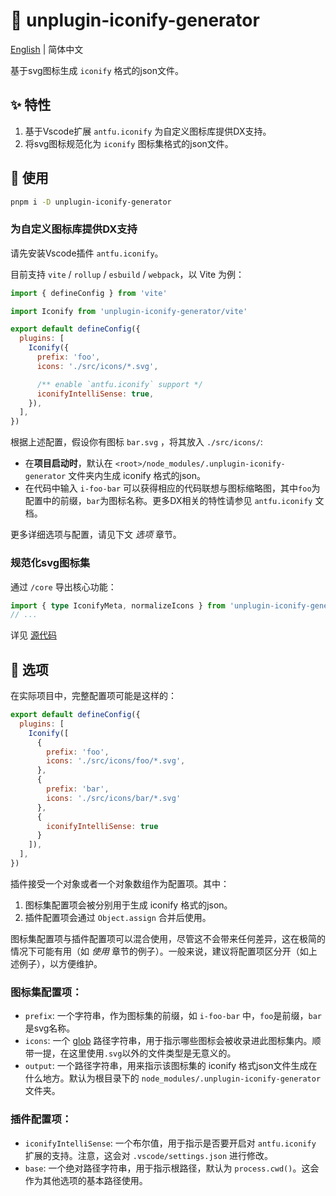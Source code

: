 # :tada: unplugin-iconify-generator

[English](./README.md) | 简体中文

基于svg图标生成 `iconify` 格式的json文件。

## :sparkles: 特性

1. 基于Vscode扩展 `antfu.iconify` 为自定义图标库提供DX支持。
2. 将svg图标规范化为 `iconify` 图标集格式的json文件。

## :memo: 使用

```sh
pnpm i -D unplugin-iconify-generator
```

### 为自定义图标库提供DX支持

请先安装Vscode插件 `antfu.iconify`。

目前支持 `vite` / `rollup` / `esbuild` / `webpack`，以 Vite 为例：

```js
import { defineConfig } from 'vite'

import Iconify from 'unplugin-iconify-generator/vite'

export default defineConfig({
  plugins: [
    Iconify({
      prefix: 'foo',
      icons: './src/icons/*.svg',

      /** enable `antfu.iconify` support */
      iconifyIntelliSense: true,
    }),
  ],
})
```

根据上述配置，假设你有图标 `bar.svg` ，将其放入 `./src/icons/`:

- 在**项目启动时**，默认在 `<root>/node_modules/.unplugin-iconify-generator` 文件夹内生成 iconify 格式的json。
- 在代码中输入 `i-foo-bar` 可以获得相应的代码联想与图标缩略图，其中`foo`为配置中的前缀，`bar`为图标名称。更多DX相关的特性请参见 `antfu.iconify` 文档。

更多详细选项与配置，请见下文 *选项* 章节。

### 规范化svg图标集

通过 `/core` 导出核心功能：

```ts
import { type IconifyMeta, normalizeIcons } from 'unplugin-iconify-generator/core'
// ...
```

详见 [源代码](/src/core)

## :wrench: 选项

在实际项目中，完整配置项可能是这样的：

```js
export default defineConfig({
  plugins: [
    Iconify([
      {
        prefix: 'foo',
        icons: './src/icons/foo/*.svg',
      },
      {
        prefix: 'bar',
        icons: './src/icons/bar/*.svg'
      },
      {
        iconifyIntelliSense: true
      }
    ]),
  ],
})
```

插件接受一个对象或者一个对象数组作为配置项。其中：

1. 图标集配置项会被分别用于生成 iconify 格式的json。
2. 插件配置项会通过 `Object.assign` 合并后使用。

图标集配置项与插件配置项可以混合使用，尽管这不会带来任何差异，这在极简的情况下可能有用（如 *使用* 章节的例子）。一般来说，建议将配置项区分开（如上述例子），以方便维护。

### 图标集配置项：

- `prefix`: 一个字符串，作为图标集的前缀，如 `i-foo-bar` 中，`foo`是前缀，`bar`是svg名称。
- `icons`: 一个 [glob](https://github.com/mrmlnc/fast-glob) 路径字符串，用于指示哪些图标会被收录进此图标集内。顺带一提，在这里使用`.svg`以外的文件类型是无意义的。
- `output`: 一个路径字符串，用来指示该图标集的 iconify 格式json文件生成在什么地方。默认为根目录下的 `node_modules/.unplugin-iconify-generator` 文件夹。

### 插件配置项：

- `iconifyIntelliSense`: 一个布尔值，用于指示是否要开启对 `antfu.iconify` 扩展的支持。注意，这会对 `.vscode/settings.json` 进行修改。
- `base`: 一个绝对路径字符串，用于指示根路径，默认为 `process.cwd()`。这会作为其他选项的基本路径使用。
